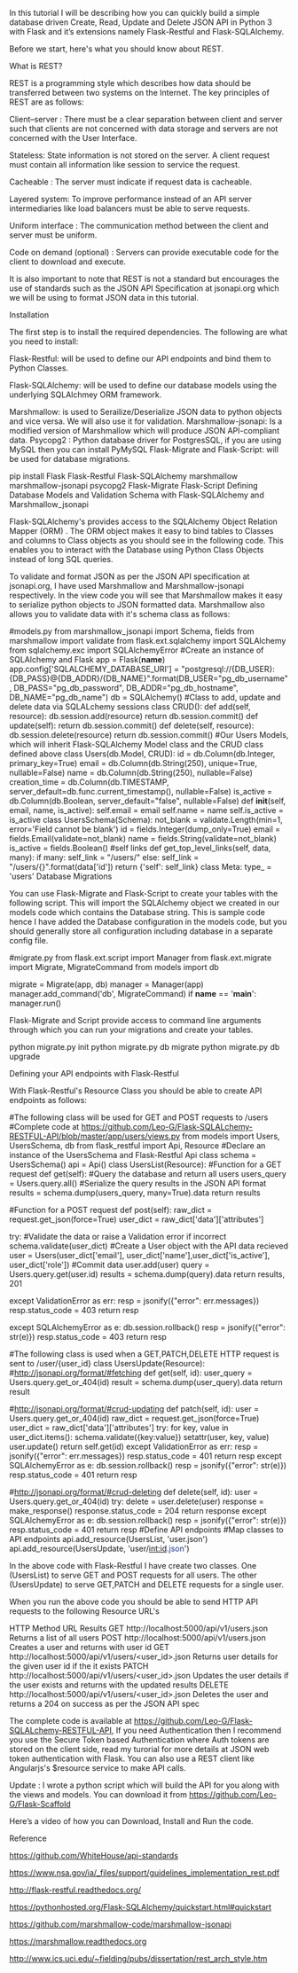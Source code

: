 In this tutorial I will be describing how you can quickly build a simple database driven Create,  Read,  Update and Delete JSON API in Python 3 with  Flask and it’s extensions namely Flask-Restful and Flask-SQLAlchemy.

Before we start, here's what you should know about REST.

What is REST?

REST is  a programming style which describes how data should be transferred between two systems on the Internet.  The key principles of REST are as follows:

Client–server : There must be a clear separation between client and server such that clients are not concerned with data storage and servers are not concerned with the User Interface.

Stateless: State information is not stored on the server.  A client  request must contain all information like session to service the request.

Cacheable : The server must indicate if  request data is cacheable.

Layered system: To improve performance instead of an API server intermediaries like load balancers must be able to serve requests.

Uniform interface : The communication method between the client and server must be uniform.

Code on demand (optional) : Servers can provide executable code for the client to download and execute.

It is also important to note that REST is not a standard but encourages the use of standards such as the JSON API Specification at jsonapi.org which we will be using to format JSON data in this tutorial.

Installation

The first step is to install the required dependencies. The following are what you need to install:

Flask-Restful: will be used to define our API endpoints and bind them to Python Classes.

Flask-SQLAlchemy: will be used to define our database models using the underlying SQLAlchmey ORM framework.

Marshmallow: is used to Serailize/Deserialize JSON data to python objects and vice versa. We will also use it for validation.
Marshmallow-jsonapi:   Is a modified version of Marshmallow which will produce JSON API-compliant data.
Psycopg2 : Python database driver for PostgresSQL, if you are using MySQL then you can install PyMySQL
Flask-Migrate and Flask-Script: will be used for database migrations.

 pip install Flask Flask-Restful Flask-SQLAlchemy marshmallow marshmallow-jsonapi psycopg2 Flask-Migrate Flask-Script 
Defining Database Models  and Validation Schema with Flask-SQLAlchemy and Marshmallow_jsonapi

Flask-SQLAlchemy's provides access to the SQLAlchemy Object Relation Mapper (ORM) . The ORM object makes it easy to bind tables to Classes and columns to Class objects as you should see in the following code. This enables you to interact with the Database using Python Class Objects instead of long SQL queries.

To validate and format JSON as per the JSON API specification at jsonapi.org, I have used Marshmallow and Marshmallow-jsonapi respectively. In the view code you will see that Marshmallow makes it easy to serialize python objects to JSON formatted data. Marshmallow also allows you to validate data with it's schema class as follows:


#models.py
from marshmallow_jsonapi import Schema, fields
from marshmallow import validate
from flask.ext.sqlalchemy import SQLAlchemy
from sqlalchemy.exc import SQLAlchemyError
#Create an instance of SQLAlchemy and Flask
app = Flask(__name__)
app.config['SQLALCHEMY_DATABASE_URI'] = "postgresql://{DB_USER}:{DB_PASS}@{DB_ADDR}/{DB_NAME}".format(DB_USER="pg_db_username", DB_PASS="pg_db_password", DB_ADDR="pg_db_hostname", DB_NAME="pg_db_name")
db = SQLAlchemy()
#Class to add, update and delete data via SQLALchemy sessions
class CRUD():
def add(self, resource):
 db.session.add(resource)
 return db.session.commit()
def update(self):
 return db.session.commit()
def delete(self, resource):
 db.session.delete(resource)
 return db.session.commit()
#Our Users Models, which will inherit Flask-SQLAlchemy Model class and the CRUD class defined above
class Users(db.Model, CRUD):
 id = db.Column(db.Integer, primary_key=True)
 email = db.Column(db.String(250), unique=True, nullable=False)
 name = db.Column(db.String(250), nullable=False)
 creation_time = db.Column(db.TIMESTAMP, server_default=db.func.current_timestamp(), nullable=False)
 is_active = db.Column(db.Boolean, server_default="false", nullable=False)
def __init__(self, email, name, is_active):
 self.email = email
 self.name = name
 self.is_active = is_active
class UsersSchema(Schema):
 not_blank = validate.Length(min=1, error='Field cannot be blank')
 id = fields.Integer(dump_only=True)
 email = fields.Email(validate=not_blank)
 name = fields.String(validate=not_blank)
 is_active = fields.Boolean()
#self links
 def get_top_level_links(self, data, many):
  if many:
    self_link = "/users/"
  else:
    self_link = "/users/{}".format(data['id'])
  return {'self': self_link}
class Meta:
 type_ = 'users'
Database Migrations

You can use  Flask-Migrate and Flask-Script to create your tables with the following script. This will import the SQLAlchemy object we created in our models code which contains the Database string. This is sample code hence I have added the Database configuration in the models code, but you should generally store all configuration including database in a separate config file.


#migrate.py
from flask.ext.script import Manager
from flask.ext.migrate import Migrate, MigrateCommand
from models import db

migrate = Migrate(app, db)
manager = Manager(app)
manager.add_command('db', MigrateCommand)
if __name__ == '__main__':
 manager.run()


Flask-Migrate and Script provide access to command line arguments through which you can run your migrations and create your tables.

python migrate.py init
python migrate.py db migrate
python migrate.py db upgrade


Defining your API endpoints with Flask-Restful

With Flask-Restful's Resource Class you should be able to create API endpoints as follows:

#The following class will be used for GET and POST requests to /users
#Complete code at https://github.com/Leo-G/Flask-SQLALchemy-RESTFUL-API/blob/master/app/users/views.py
from models import Users, UsersSchema, db
from flask_restful import Api, Resource
#Declare an instance of the UsersSchema and Flask-Restful Api class
schema = UsersSchema()
api = Api()
class UsersList(Resource):
#Function for a GET request
 def get(self):
 #Query the database and return all users
 users_query = Users.query.all()
 #Serialize the query results in the JSON API format
 results = schema.dump(users_query, many=True).data
 return results
 
 #Function for a POST request
 def post(self):
 raw_dict = request.get_json(force=True)
 user_dict = raw_dict['data']['attributes']
 
 try:
  #Validate the data or raise a Validation error if incorrect
  schema.validate(user_dict)
  #Create a User object with the API data recieved
  user = Users(user_dict['email'], user_dict['name'],user_dict['is_active'], user_dict['role'])
  #Commit data
  user.add(user)
  query = Users.query.get(user.id)
  results = schema.dump(query).data
  return results, 201
 
 except ValidationError as err:
  resp = jsonify({"error": err.messages})
  resp.status_code = 403
  return resp
 
 except SQLAlchemyError as e:
  db.session.rollback()
  resp = jsonify({"error": str(e)})
  resp.status_code = 403
  return resp
 
#The following class is used when a GET,PATCH,DELETE HTTP request is sent to /user/{user_id}
class UsersUpdate(Resource):
#http://jsonapi.org/format/#fetching
 def get(self, id):
  user_query = Users.query.get_or_404(id)
  result = schema.dump(user_query).data
  return result
 
#http://jsonapi.org/format/#crud-updating
 def patch(self, id):
  user = Users.query.get_or_404(id)
  raw_dict = request.get_json(force=True)
  user_dict = raw_dict['data']['attributes']
 try:
  for key, value in user_dict.items():
    schema.validate({key:value})
    setattr(user, key, value)
    user.update()
  return self.get(id)
 except ValidationError as err:
  resp = jsonify({"error": err.messages})
  resp.status_code = 401
  return resp
 except SQLAlchemyError as e:
  db.session.rollback()
  resp = jsonify({"error": str(e)})
  resp.status_code = 401
  return resp
 
#http://jsonapi.org/format/#crud-deleting
 def delete(self, id):
  user = Users.query.get_or_404(id)
  try:
   delete = user.delete(user)
   response = make_response()
   response.status_code = 204
   return response
 except SQLAlchemyError as e:
  db.session.rollback()
  resp = jsonify({"error": str(e)})
  resp.status_code = 401
  return resp
#Define API endpoints
#Map classes to API endpoints
api.add_resource(UsersList, 'user.json')
api.add_resource(UsersUpdate, 'user/<span style="color: #183691;"><int:id>.json</span>')


In the above code with Flask-Restful I have create two classes. One (UsersList) to serve GET and POST requests for all users. The other (UsersUpdate) to serve GET,PATCH and DELETE requests for a single user.

When you run the above code you should be able to send HTTP API requests to the following Resource URL's



HTTP Method	URL	Results
GET	http://localhost:5000/api/v1/users.json	Returns a list of all users
POST	http://localhost:5000/api/v1/users.json	Creates a user and returns with user id
GET	http://localhost:5000/api/v1/users/<user_id>.json	Returns user details for the given user id if the it exists
PATCH	http://localhost:5000/api/v1/users/<user_id>.json	Updates the user details if the user exists and returns with the updated results
DELETE	http://localhost:5000/api/v1/users/<user_id>.json	Deletes the user and returns a 204 on success as per the JSON API spec

The complete code is available at https://github.com/Leo-G/Flask-SQLALchemy-RESTFUL-API, If you need Authentication then I recommend you use the Secure Token based Authentication where Auth tokens are stored on the client side,   read my turorial for more details at JSON web token authentication with Flask. You can also use a REST client like Angularjs's $resource service to make API calls.

Update : I wrote a python script which will build the API for you along with the views and models. You can download it from https://github.com/Leo-G/Flask-Scaffold

Here’s a video of  how you can Download, Install and Run the code.



 

Reference

https://github.com/WhiteHouse/api-standards

https://www.nsa.gov/ia/_files/support/guidelines_implementation_rest.pdf

http://flask-restful.readthedocs.org/

https://pythonhosted.org/Flask-SQLAlchemy/quickstart.html#quickstart

https://github.com/marshmallow-code/marshmallow-jsonapi

https://marshmallow.readthedocs.org

http://www.ics.uci.edu/~fielding/pubs/dissertation/rest_arch_style.htm
